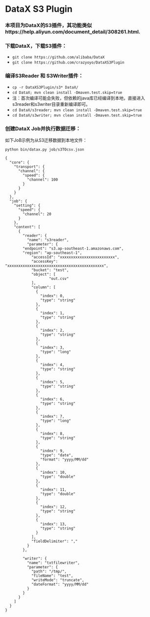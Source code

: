 # DataX S3 Plugin
### 本项目为DataX的S3插件，其功能类似https://help.aliyun.com/document_detail/308261.html.
### 下载DataX，下载S3插件：
* ``` git clone https://github.com/alibaba/DataX ``` 
* ``` git clone https://github.com/crazyoyo/DataXS3Plugin ``` 

### 编译S3Reader 和 S3Writer插件：
* ``` cp -r DataXS3Plugin/s3* DataX/ ```
* ``` cd DataX; mvn clean install -Dmaven.test.skip=true ```
* 注：首次编译可能会失败，但依赖的java库已经编译到本地，直接进入s3reader和s3writer目录重新编译即可。
* ``` cd DataX/s3reader; mvn clean install -Dmaven.test.skip=true ```
* ``` cd DataX/s3writer; mvn clean install -Dmaven.test.skip=true ```

### 创建DataX Job并执行数据迁移：
如下JoB示例为从S3迁移数据到本地文件：

``` 
python bin/datax.py job/s3TOcsv.json
``` 

``` 
{
  "core": {
    "transport": {
      "channel": {
        "speed": {
          "channel": 100
        }
      }
    }
  },
  "job": {
    "setting": {
      "speed": {
        "channel": 20
      }
    },
    "content": [
      {
        "reader": {
          "name": "s3reader",
          "parameter": {
	    "endpoint": "s3.ap-southeast-1.amazonaws.com",
	    "region": "ap-southeast-1",
            "accessId": "xxxxxxxxxxxxxxxxxxxxxxxxx",
            "accessKey": "xxxxxxxxxxxxxxxxxxxxxxxxxxxxxxxxxxxxxxxxxxxx",
            "bucket": "test",
            "object": [
                    "out.csv"
            ],
            "column": [
              {
                "index": 0,
                "type": "string"
              },
              {
                "index": 1,
                "type": "string"
              },
              {
                "index": 2,
                "type": "string"
              },
              {
                "index": 3,
                "type": "long"
              },
              {
                "index": 4,
                "type": "string"
              },
              {
                "index": 5,
                "type": "string"
              },
              {
                "index": 6,
                "type": "string"
              },
              {
                "index": 7,
                "type": "long"
              },
              {
                "index": 8,
                "type": "string"
              },
              {
                "index": 9,
                "type": "date",
                "format": "yyyy/MM/dd"
              },
              {
                "index": 10,
                "type": "double"
              },
              {
                "index": 11,
                "type": "double"
              },
              {
                "index": 12,
                "type": "string"
              },
              {
                "index": 13,
                "type": "string"
              }
            ],
            "fieldDelimiter": ","
          }
        },

        "writer": {
          "name": "txtfilewriter",
          "parameter": {
            "path": "/tmp/",
            "fileName": "test",
            "writeMode": "truncate",
            "dateFormat": "yyyy/MM/dd"
          }
        }
      }
    ]
  }
}
```

